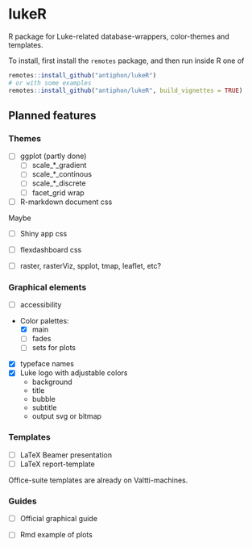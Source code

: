 # lukeR

R package for Luke-related database-wrappers, color-themes and templates.

To install, first install the `remotes` package, and then run inside R one of

```r
remotes::install_github("antiphon/lukeR")
# or with some examples
remotes::install_github("antiphon/lukeR", build_vignettes = TRUE)
```



## Planned features

### Themes

* [ ] ggplot (partly done)
    * [ ] scale_*_gradient
    * [ ] scale_*_continous
    * [ ] scale_*_discrete
    * [ ] facet_grid wrap
* [ ] R-markdown document css

Maybe

* [ ] Shiny app css
* [ ] flexdashboard css
* [ ] raster, rasterViz, spplot, tmap, leaflet, etc?


### Graphical elements

* [ ] accessibility
* Color palettes: 
   * [x] main
   * [ ] fades
   * [ ] sets for plots 
* [x] typeface names
* [x] Luke logo with adjustable colors
    * background
    * title
    * bubble
    * subtitle
    * output svg or bitmap

### Templates

* [ ] LaTeX Beamer presentation
* [ ] LaTeX report-template

Office-suite templates are already on Valtti-machines. 

### Guides

* [ ] Official graphical guide
* [ ] Rmd example of plots

